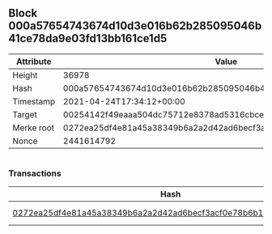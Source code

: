 ## Block 000a57654743674d10d3e016b62b285095046b41ce78da9e03fd13bb161ce1d5

Attribute | Value
--- | ---
Height | 36978
Hash | 000a57654743674d10d3e016b62b285095046b41ce78da9e03fd13bb161ce1d5
Timestamp | 2021-04-24T17:34:12+00:00
Target | 00254142f49eaaa504dc75712e8378ad5316cbcead634704b3734b6271167cc4
Merke root | 0272ea25df4e81a45a38349b6a2a2d42ad6becf3acf0e78b6b123bda7d4a1c80
Nonce | 2441614792

```

```

### Transactions

Hash | Amount
--- | ---
[0272ea25df4e81a45a38349b6a2a2d42ad6becf3acf0e78b6b123bda7d4a1c80](0272ea25df4e81a45a38349b6a2a2d42ad6becf3acf0e78b6b123bda7d4a1c80.md) | 10.00000000 SKEPTI 
